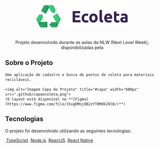 <h3 align="center">
    <img alt="Logo" title="#logo" width="300px" src=".github/ecoleta.png">
    <br>
    <br>
</h3>

<p align="center">
    Projeto desenvolvido durante as aulas da NLW (Next Level Week), disponibilizadas pela <a href="https://rocketseat.com.br"><a/>
</p>


## Sobre o Projeto

    Uma aplicação de cadastro e busca de pontos de coleta para materiais recicláveis.

    <img alt="Imagem Capa do Projeto" title="#capa" width="600px" src=".github/capaecoleta.png">
    (O layout está disponível no **[Figma](https://www.figma.com/file/1SxgOMojOB2zYT0Mdk28lB/)**)

<!-- ## O que é NLW? -->

## Tecnologias

O projeto foi desenvolvido utilizando as seguintes tecnologias:

.[TypeScript](https://www.typescriptlang.org/)
.[Node.js](https://nodejs.org/en/)
.[ReactJS](https://reactjs.org/)
.[React Native](https://reactnative.dev/)




